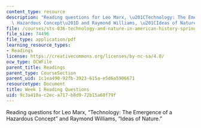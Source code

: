 ```yaml
---
content_type: resource
description: "Reading questions for Leo Marx, \u201CTechnology: The Emergence of a\
  \ Hazardous Concept\u201D and Raymond Williams, \u201CIdeas of Nature.\u201D"
file: /courses/sts-036-technology-and-nature-in-american-history-spring-2008/9c3a410ac2eca717b8d972b15a60f79f_quest1.pdf
file_size: 74496
file_type: application/pdf
learning_resource_types:
- Readings
license: https://creativecommons.org/licenses/by-nc-sa/4.0/
ocw_type: OCWFile
parent_title: Readings
parent_type: CourseSection
parent_uid: 1c1ea490-92fb-3923-615a-e5d6a5906671
resourcetype: Document
title: Week 1 Reading Questions
uid: 9c3a410a-c2ec-a717-b8d9-72b15a60f79f
---
```

Reading questions for Leo Marx, “Technology: The Emergence of a Hazardous Concept” and Raymond Williams, “Ideas of Nature.”